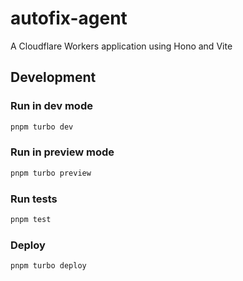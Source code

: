 # autofix-agent

A Cloudflare Workers application using Hono and Vite

## Development

### Run in dev mode

```sh
pnpm turbo dev
```

### Run in preview mode

```sh
pnpm turbo preview
```

### Run tests

```sh
pnpm test
```

### Deploy

```sh
pnpm turbo deploy
```
